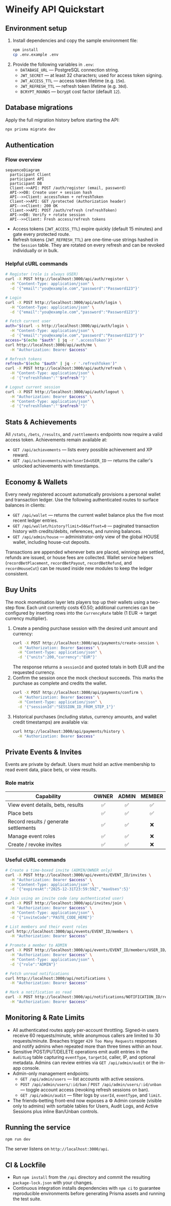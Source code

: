 # Wineify API Quickstart

## Environment setup

1. Install dependencies and copy the sample environment file:
   ```bash
   npm install
   cp .env.example .env
   ```
2. Provide the following variables in `.env`:
   - `DATABASE_URL` — PostgreSQL connection string.
   - `JWT_SECRET` — at least 32 characters; used for access token signing.
   - `JWT_ACCESS_TTL` — access token lifetime (e.g. `15m`).
   - `JWT_REFRESH_TTL` — refresh token lifetime (e.g. `30d`).
   - `BCRYPT_ROUNDS` — bcrypt cost factor (default `12`).

## Database migrations

Apply the full migration history before starting the API:

```bash
npx prisma migrate dev
```

## Authentication

### Flow overview

```mermaid
sequenceDiagram
  participant Client
  participant API
  participant DB
  Client->>API: POST /auth/register (email, password)
  API->>DB: Create user + session hash
  API-->>Client: accessToken + refreshToken
  Client->>API: GET /protected (Authorization header)
  API-->>Client: 200 OK
  Client->>API: POST /auth/refresh (refreshToken)
  API->>DB: Verify + rotate session
  API-->>Client: Fresh access/refresh tokens
```

- Access tokens (`JWT_ACCESS_TTL`) expire quickly (default 15 minutes) and gate every protected route.
- Refresh tokens (`JWT_REFRESH_TTL`) are one-time-use strings hashed in the `Session` table. They are rotated on every refresh and can be revoked individually or in bulk.

### Helpful cURL commands

```bash
# Register (role is always USER)
curl -X POST http://localhost:3000/api/auth/register \
  -H "Content-Type: application/json" \
  -d '{"email":"you@example.com","password":"Password123"}'

# Login
curl -X POST http://localhost:3000/api/auth/login \
  -H "Content-Type: application/json" \
  -d '{"email":"you@example.com","password":"Password123"}'

# Fetch current user
auth="$(curl -s http://localhost:3000/api/auth/login \
  -H "Content-Type: application/json" \
  -d '{"email":"you@example.com","password":"Password123"}')"
access="$(echo "$auth" | jq -r '.accessToken')"
curl http://localhost:3000/api/auth/me \
  -H "Authorization: Bearer $access"

# Refresh tokens
refresh="$(echo "$auth" | jq -r '.refreshToken')"
curl -X POST http://localhost:3000/api/auth/refresh \
  -H "Content-Type: application/json" \
  -d '{"refreshToken":"'$refresh'"}'

# Logout current session
curl -X POST http://localhost:3000/api/auth/logout \
  -H "Authorization: Bearer $access" \
  -H "Content-Type: application/json" \
  -d '{"refreshToken":"'$refresh'"}'
```

## Stats & Achievements

All `/stats`, `/bets`, `/results`, and `/settlements` endpoints now require a valid access token. Achievements remain available at:

- `GET /api/achievements` — lists every possible achievement and XP reward.
- `GET /api/achievements/mine?userId=USER_ID` — returns the caller's unlocked achievements with timestamps.

## Economy & Wallets

Every newly registered account automatically provisions a personal wallet and transaction ledger. Use the following authenticated
routes to surface balances in clients:

- `GET /api/wallet` — returns the current wallet balance plus the five most recent ledger entries.
- `GET /api/wallet/history?limit=50&offset=0` — paginated transaction history with credits/debits, references, and running
  balances.
- `GET /api/admin/house` — administrator-only view of the global HOUSE wallet, including house-cut deposits.

Transactions are appended whenever bets are placed, winnings are settled, refunds are issued, or house fees are collected. Wallet
service helpers (`recordBetPlacement`, `recordBetPayout`, `recordBetRefund`, and `recordHouseCut`) can be reused inside new
modules to keep the ledger consistent.

## Buy Units

The mock monetisation layer lets players top up their wallets using a two-step flow. Each unit currently costs €0.50; additional
currencies can be configured by inserting rows into the `CurrencyRate` table (1 EUR → target currency multiplier).

1. Create a pending purchase session with the desired unit amount and currency:
   ```bash
   curl -X POST http://localhost:3000/api/payments/create-session \
     -H "Authorization: Bearer $access" \
     -H "Content-Type: application/json" \
     -d '{"units":200,"currency":"EUR"}'
   ```
   The response returns a `sessionId` and quoted totals in both EUR and the requested currency.
2. Confirm the session once the mock checkout succeeds. This marks the purchase as complete and credits the wallet.
   ```bash
   curl -X POST http://localhost:3000/api/payments/confirm \
     -H "Authorization: Bearer $access" \
     -H "Content-Type: application/json" \
     -d '{"sessionId":"SESSION_ID_FROM_STEP_1"}'
   ```
3. Historical purchases (including status, currency amounts, and wallet credit timestamps) are available via:
   ```bash
   curl http://localhost:3000/api/payments/history \
     -H "Authorization: Bearer $access"
   ```

## Private Events & Invites

Events are private by default. Users must hold an active membership to read event data, place bets, or view results.

### Role matrix

| Capability | OWNER | ADMIN | MEMBER |
|------------|:-----:|:-----:|:------:|
| View event details, bets, results | ✅ | ✅ | ✅ |
| Place bets | ✅ | ✅ | ✅ |
| Record results / generate settlements | ✅ | ✅ | ❌ |
| Manage event roles | ✅ | ✅ | ❌ |
| Create / revoke invites | ✅ | ✅ | ❌ |

### Useful cURL commands

```bash
# Create a time-boxed invite (ADMIN/OWNER only)
curl -X POST http://localhost:3000/api/events/EVENT_ID/invites \
  -H "Authorization: Bearer $access" \
  -H "Content-Type: application/json" \
  -d '{"expiresAt":"2025-12-31T23:59:59Z","maxUses":5}'

# Join using an invite code (any authenticated user)
curl -X POST http://localhost:3000/api/invites/join \
  -H "Authorization: Bearer $access" \
  -H "Content-Type: application/json" \
  -d '{"inviteCode":"PASTE_CODE_HERE"}'

# List members and their event roles
curl http://localhost:3000/api/events/EVENT_ID/members \
  -H "Authorization: Bearer $access"

# Promote a member to ADMIN
curl -X POST http://localhost:3000/api/events/EVENT_ID/members/USER_ID/role \
  -H "Authorization: Bearer $access" \
  -H "Content-Type: application/json" \
  -d '{"role":"ADMIN"}'

# Fetch unread notifications
curl http://localhost:3000/api/notifications \
  -H "Authorization: Bearer $access"

# Mark a notification as read
curl -X POST http://localhost:3000/api/notifications/NOTIFICATION_ID/read \
  -H "Authorization: Bearer $access"
```

## Monitoring & Rate Limits

- All authenticated routes apply per-account throttling. Signed-in users receive 60 requests/minute, while anonymous callers are
  limited to 30 requests/minute. Breaches trigger `429 Too Many Requests` responses and notify admins when repeated more than
  three times within an hour.
- Sensitive POST/PUT/DELETE operations emit audit entries in the `AuditLog` table capturing `eventType`, `targetId`, caller, IP,
  and optional metadata. Admins can review entries via `GET /api/admin/audit` or the in-app console.
- Admin-only management endpoints:
  - `GET /api/admin/users` — list accounts with active sessions.
  - `POST /api/admin/users/:id/ban` / `POST /api/admin/users/:id/unban` — toggle account access (revoking refresh sessions on ban).
  - `GET /api/admin/audit` — filter logs by `userId`, `eventType`, and `limit`.
- The friends-betting front-end now exposes a ⚙️ Admin console (visible only to admins) with sortable tables for Users, Audit Logs,
  and Active Sessions plus inline Ban/Unban controls.

## Running the service

```bash
npm run dev
```

The server listens on `http://localhost:3000/api`.

## CI & Lockfile

- Run `npm install` from the `/api` directory and commit the resulting `package-lock.json` with your changes.
- Continuous integration installs dependencies with `npm ci` to guarantee reproducible environments before generating Prisma assets and running the test suite.
